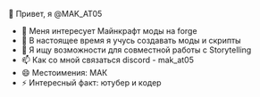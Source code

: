 👋 Привет, я @MAK_AT05
- 👀 Меня интересует Майнкрафт моды на forge
- 🌱 В настоящее время я учусь создавать моды и скрипты
- 💞️ Я ищу возможности для совместной работы с Storytelling
- 📫 Как со мной связаться discord - mak_at05
- 😄 Местоимения: МАК
- ⚡ Интересный факт: ютубер и кодер


<!---
MakYT05/MakYT05 is a ✨ special ✨ repository because its `README.md` (this file) appears on your GitHub profile.
You can click the Preview link to take a look at your changes.
--->
